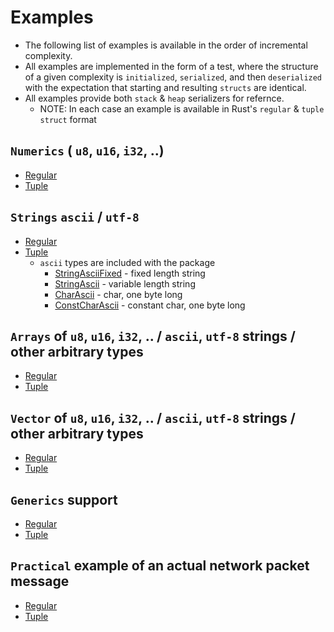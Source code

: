 # Examples
* The following list of examples is available in the order of incremental complexity.
* All examples are implemented in the form of a test, where the structure of a given complexity is `initialized`, `serialized`, and then `deserialized` with the expectation that starting and resulting `structs` are identical. 
* All examples provide both `stack` & `heap` serializers for refernce. 
    *  NOTE: In each case an example is available in Rust's `regular` & `tuple` `struct` format

## `Numerics` ( `u8`, `u16`, `i32`, ..)
* [Regular](./examples/numeric_regular.rs)
* [Tuple](./examples/numeric_tuple.rs)

## `Strings` `ascii` / `utf-8`
* [Regular](./examples/strings_regular.rs)
* [Tuple](./examples/strings_tuple.rs)
    * `ascii` types are included with the package
        * [StringAsciiFixed](../byteserde_types/src/strings/ascii/mod.rs#StringAsciiFixed) - fixed length string
        * [StringAscii](../byteserde_types/src/strings/ascii/mod.rs#StringAscii) - variable length string
        * [CharAscii](../byteserde_types/src/strings/ascii/mod.rs#CharAscii) - char, one byte long
        * [ConstCharAscii](../byteserde_types/src/strings/ascii/mod.rs#ConstCharAscii) - constant char, one byte long

## `Arrays` of `u8`, `u16`, `i32`, .. / `ascii`, `utf-8` strings / other arbitrary types
* [Regular](./examples/arr_regular.rs)
* [Tuple](./examples/arr_tuple.rs)

## `Vector` of `u8`, `u16`, `i32`, .. / `ascii`, `utf-8` strings / other arbitrary types
* [Regular](./examples/vec_regular.rs)
* [Tuple](./examples/vec_tuple.rs)

## `Generics` support
* [Regular](./examples/generics_regular.rs)
* [Tuple](./examples/generics_tuple.rs)

## `Practical` example of an actual network packet message 
* [Regular](./examples/practical_regular.rs)
* [Tuple](./examples/practical_tuple.rs)